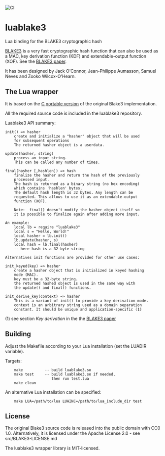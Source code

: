 ![CI](https://github.com/philanc/luablake3/workflows/CI/badge.svg)

# luablake3
Lua binding for the BLAKE3 cryptographic hash

[BLAKE3](https://blake3.io) is a very fast cryptographic hash function that can also be used as a MAC, key derivation function (KDF) and extendable-output function (XOF). See the [BLAKE3
paper](https://github.com/BLAKE3-team/BLAKE3-specs/blob/master/blake3.pdf). 

It has been designed by Jack O'Connor, Jean-Philippe Aumasson, Samuel Neves and Zooko Wilcox-O'Hearn.


## The Lua wrapper

It is based on the [C portable version](https://github.com/BLAKE3-team/BLAKE3/tree/master/c) of the original Blake3 implementation. 

All the required source code is included in the luablake3 repository.

Luablake3 API summary:

```
init() => hasher
	create and initialize a "hasher" object that will be used
	for subsequent operations
	The returned hasher object is a userdata.

update(hasher, string)
	process an input string. 
	This can be called any number of times.

final(hasher [,hashlen]) => hash
	finalize the hasher and return the hash of the previously
	processed input.
	The hash is returned as a binary string (no hex encoding)
	which contains 'hashlen' bytes.
	The default hash length is 32 bytes. Any length can be 
	requested. This allows to use it as an extendable-output 
	function (XOF).
	
	Note:  final() doesn't modify the hasher object itself so
	it is possible to finalize again after adding more input.

An example:
	local lb = require "luablake3"
	local s = "Hello, World!"
	local hasher = lb.init()
	lb.update(hasher, s)
	local hash = lb.final(hasher)
	-- here hash is a 32-byte string

Alternatives init functions are provided for other use cases:

init_keyed(key) => hasher
	create a hasher object that is initialized in keyed hashing
	mode (MAC).
	key must be a 32-byte string.
	the returned hashed object is used in the same way with
	the update() and final() functions.

init_derive_key(context) => hasher
	This is a variant of init() to provide a key derivation mode.
	context is an arbitrary string used as a domain separation 
	constant. It should be unique and application-specific (1)

```

(1) see section *Key derivation* in the the [BLAKE3 paper](https://github.com/BLAKE3-team/BLAKE3-specs/blob/master/blake3.pdf)

## Building 

Adjust the Makefile according to your Lua installation (set the LUADIR variable). 

Targets:
```
	make          -- build luablake3.so
	make test     -- build luablake3.so if needed, 
	                 then run test.lua
	make clean
```

An alternative Lua installation can be specified:
```
	make LUA=/path/to/lua LUAINC=/path/to/lua_include_dir test
```

## License

The original Blake3 source code is released into the public domain with CC0 1.0. Alternatively, it is licensed under the Apache License 2.0 - see src/BLAKE3-LICENSE.md

The luablake3 wrapper library is MIT-licensed.

